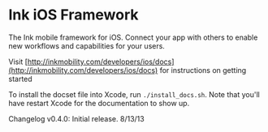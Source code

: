 Ink iOS Framework
===

The Ink mobile framework for iOS. Connect your app with others to enable new workflows and capabilities for your users.

Visit [http://inkmobility.com/developers/ios/docs](http://inkmobility.com/developers/ios/docs) for instructions on getting started

To install the docset file into Xcode, run `./install_docs.sh`. Note that you'll have restart Xcode for the documentation to show up.

Changelog
v0.4.0: Initial release. 8/13/13

